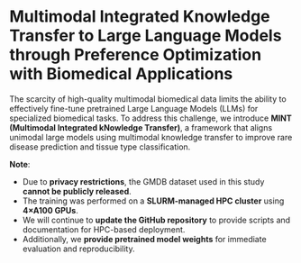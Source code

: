 # Multimodal Integrated Knowledge Transfer to Large Language Models through Preference Optimization with Biomedical Applications
The scarcity of high-quality multimodal biomedical data limits the ability to effectively fine-tune pretrained Large Language Models (LLMs) for specialized biomedical tasks. To address this challenge, we introduce **MINT (Multimodal Integrated kNowledge Transfer)**, a framework that aligns unimodal large models using multimodal knowledge transfer to improve rare disease prediction and tissue type classification.

**Note**:  
- Due to **privacy restrictions**, the GMDB dataset used in this study **cannot be publicly released**.  
- The training was performed on a **SLURM-managed HPC cluster** using **4×A100 GPUs**.  
- We will continue to **update the GitHub repository** to provide scripts and documentation for HPC-based deployment.  
- Additionally, we **provide pretrained model weights** for immediate evaluation and reproducibility.
